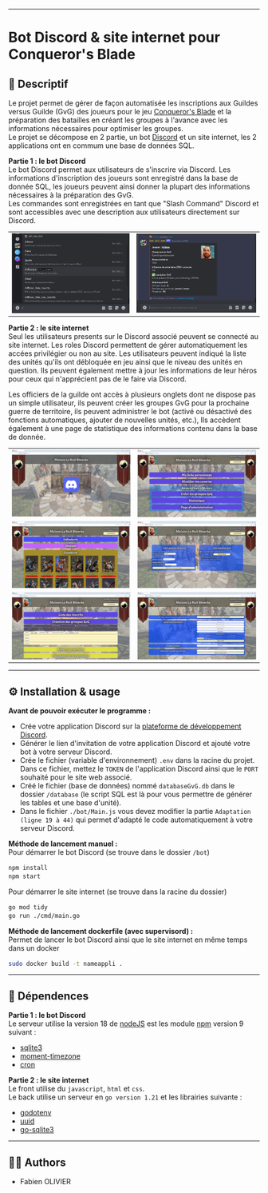 ___
# Bot Discord & site internet pour Conqueror's Blade
## 📝 Descriptif

Le projet permet de gérer de façon automatisée les inscriptions aux Guildes versus Guilde (GvG) des joueurs pour le jeu [Conqueror's Blade](https://conqblade.com/fr) et la préparation des batailles en créant les groupes à l'avance avec les informations nécessaires pour optimiser les groupes.<br>
Le projet se décompose en 2 partie, un bot [Discord](https://discord.com) et un site internet, les 2 applications ont en commum une base de données SQL.

**Partie 1 : le bot Discord** <br>
Le bot Discord permet aux utilisateurs de s'inscrire via Discord. Les informations d'inscription des joueurs sont enregistré dans la base de donnée SQL, les joueurs peuvent ainsi donner la plupart des informations nécessaires à la préparation des GvG.<br>
Les commandes sont enregistrées en tant que "Slash Command" Discord et sont accessibles avec une description aux utilisateurs directement sur Discord.

<table align= "center" width="95%">
    <tbody>
        <tr>
            <td><img src="./img/listcommand.png"></td>
            <td><img src="./img/data.png"></td>
        </tr>   
    </tbody>
</table>

**Partie 2 : le site internet** <br>
Seul les utilisateurs presents sur le Discord associé peuvent se connecté au site internet. Les roles Discord permettent de gérer automatiquement les accées privilégier ou non au site.
Les utilisateurs peuvent indiqué la liste des unités qu'ils ont débloquée en jeu ainsi que le niveau des unités en question. Ils peuvent également mettre à jour les informations de leur héros pour ceux qui n'apprécient pas de le faire via Discord.

Les officiers de la guilde ont accès à plusieurs onglets dont ne dispose pas un simple utilisateur, ils peuvent créer les groupes GvG pour la prochaine guerre de territoire, ils peuvent administrer le bot (activé ou désactivé des fonctions automatiques, ajouter de nouvelles unités, etc.), Ils accèdent également à une page de statistique des informations contenu dans la base de donnée.

<table align= "center" width="95%">
    <tbody>
        <tr>
            <td><img src="./img/connexion.png"></td>
            <td><img src="./img/home.png"></td>
        </tr>
        <tr>
            <td><img src="./img/caserne.png"></td>
            <td><img src="./img/charactercard.png"></td>
        </tr>
        <tr>
            <td><img src="./img/creategroup.png"></td>
            <td><img src="./img/administration.png"></td>
        </tr>    
    </tbody>
</table>


___
## ⚙️ Installation & usage

**Avant de pouvoir exécuter le programme :**<br>
- Crée votre application Discord sur la [plateforme de développement Discord](https://discord.com/developers/applications).
- Générer le lien d'invitation de votre application Discord et ajouté votre bot à votre serveur Discord.
- Crée le fichier (variable d'environnement) `.env` dans la racine du projet. Dans ce fichier, mettez le `TOKEN` de l'application Discord ainsi que le `PORT` souhaité pour le site web associé.
- Créé le fichier (base de données) nommé `databaseGvG.db` dans le dossier `/database` (le script SQL est là pour vous permettre de générer les tables et une base d'unité).
- Dans le fichier `./bot/Main.js` vous devez modifier la partie `Adaptation (ligne 19 à 44)` qui permet d'adapté le code automatiquement à votre serveur Discord.

**Méthode de lancement manuel :** <br>
Pour démarrer le bot Discord (se trouve dans le dossier `/bot`)
```sh
npm install
npm start
```
Pour démarrer le site internet (se trouve dans la racine du dossier)
```sh
go mod tidy
go run ./cmd/main.go
```

**Méthode de lancement dockerfile (avec supervisord) :**<br>
Permet de lancer le bot Discord ainsi que le site internet en même temps dans un docker 
```sh
sudo docker build -t nameappli .
```


___
## 🔗 Dépendences

**Partie 1 : le bot Discord** <br>
Le serveur utilise la version 18 de [nodeJS](https://nodejs.org/en) est les module [npm](https://www.npmjs.com) version 9 suivant :<br>
- [sqlite3](https://www.npmjs.com/package/sqlite3)
- [moment-timezone](https://www.npmjs.com/package/moment-timezone)
- [cron](https://www.npmjs.com/package/cron)

**Partie 2 : le site internet** <br>
Le front utilise du `javascript`, `html` et `css`.<br>
Le back utilise un serveur en `go version 1.21` et les librairies suivante :
- [godotenv](https://github.com/joho/godotenv)
- [uuid](https://github.com/gofrs/uuid)
- [go-sqlite3](https://github.com/mattn/go-sqlite3)


___
## 🧑‍💻 Authors

+ Fabien OLIVIER